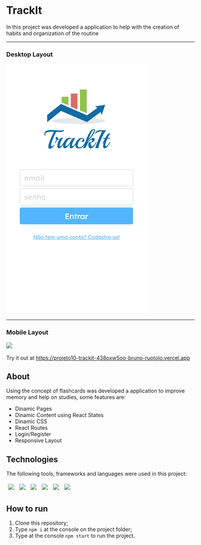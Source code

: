 # TrackIt
In this project was developed a application to help with the creation of habits and organization of the routine

<hr></hr>
<h3>Desktop Layout</h3> 
<img src="/assets/trackit.gif" />

<hr></hr>
<h3>Mobile Layout</h3> 
  <img src="/assets/trackit-mobile.gif" />

Try it out at https://projeto10-trackit-438oxw5oo-bruno-ruotolo.vercel.app

## About

Using the concept of flashcards was developed a application to improve memory and help on studies, some features are:

- Dinamic Pages
- Dinamic Content using React States
- Dinamic CSS 
- React Routes
- Login/Register
- Responsive Layout 

## Technologies
The following tools, frameworks and languages were used in this project:<br>

<div>
  <img style='margin: 5px;' src="https://img.shields.io/badge/css-%231572B6.svg?style=for-the-badge&logo=css3&logoColor=white"/>
  <img style='margin: 5px;' src="https://img.shields.io/badge/html5-%23E34F26.svg?style=for-the-badge&logo=html5&logoColor=white"/>
  <img style='margin: 5px;' src="https://img.shields.io/badge/JavaScript-323330?style=for-the-badge&logo=javascript&logoColor=F7DF1E"/>
  <img style='margin: 5px;' src="https://img.shields.io/badge/React-20232A?style=for-the-badge&logo=react&logoColor=61DAFB"/>
  <img style='margin: 5px;' src="https://img.shields.io/badge/axios-%23323330.svg?style=for-the-badge&color=671DDF"/>
  <img style='margin: 5px;' src="https://img.shields.io/badge/react loader spinner-%23323330.svg?style=for-the-badge&color=001BAD"/>
  
</div>

## How to run

1. Clone this repository;
2. Type `npm i` at the console on the project folder;
3. Type at the console `npm start` to run the project.
